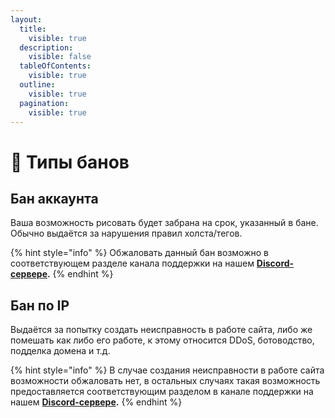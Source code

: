```yaml
---
layout:
  title:
    visible: true
  description:
    visible: false
  tableOfContents:
    visible: true
  outline:
    visible: true
  pagination:
    visible: true
---
```


# 📌 Типы банов

## Бан аккаунта <a href="#account" id="account"></a>

Ваша возможность рисовать будет забрана на срок, указанный в бане. Обычно выдаётся за нарушения правил холста/тегов.

{% hint style="info" %}
Обжаловать данный бан возможно в соответствующем разделе канала поддержки на нашем [**Discord-сервере**](https://discord.gg/XBPyGUv3DT)**.**
{% endhint %}

## Бан по IP <a href="#ip" id="ip"></a>

Выдаётся за попытку создать неисправность в работе сайта, либо же помешать как либо его работе, к этому относится DDoS, ботоводство, подделка домена и т.д.

{% hint style="info" %}
В случае создания неисправности в работе сайта возможности обжаловать нет, в остальных случаях такая возможность предоставляется соответствующим разделом в канале поддержки на нашем [**Discord-сервере**](https://discord.gg/XBPyGUv3DT)**.**
{% endhint %}
